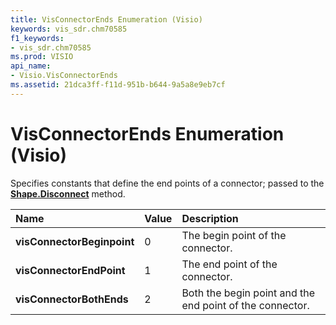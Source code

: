 ```yaml
---
title: VisConnectorEnds Enumeration (Visio)
keywords: vis_sdr.chm70585
f1_keywords:
- vis_sdr.chm70585
ms.prod: VISIO
api_name:
- Visio.VisConnectorEnds
ms.assetid: 21dca3ff-f11d-951b-b644-9a5a8e9eb7cf
---
```



# VisConnectorEnds Enumeration (Visio)

Specifies constants that define the end points of a connector; passed to the  **[Shape.Disconnect](shape-disconnect-method-visio.md)** method.



|**Name**|**Value**|**Description**|
|:-----|:-----|:-----|
| **visConnectorBeginpoint**|0|The begin point of the connector.|
| **visConnectorEndPoint**|1|The end point of the connector.|
| **visConnectorBothEnds**|2|Both the begin point and the end point of the connector.|

